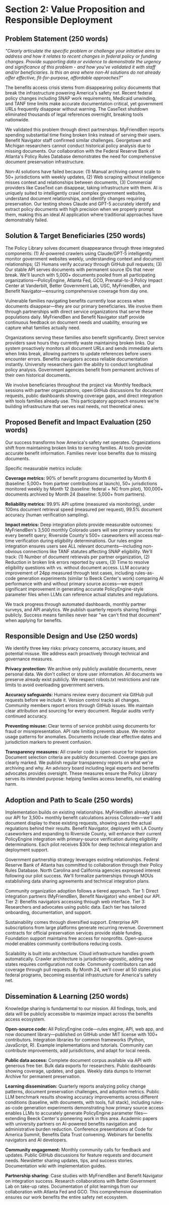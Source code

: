 # Section 2: Value Proposition and Responsible Deployment

## Problem Statement (250 words)
*"Clearly articulate the specific problem or challenge your initiative aims to address and how it relates to recent changes in federal policy or funding changes. Provide supporting data or evidence to demonstrate the urgency and significance of this problem - and how you've validated it with staff and/or beneficiaries. Is this an area where non-AI solutions do not already offer effective, fit-for-purpose, affordable approaches?"*

The benefits access crisis stems from disappearing policy documents that break the infrastructure powering America's safety net. Recent federal policy changes including SNAP work requirements, Medicaid unwinding, and TANF time limits make accurate documentation critical, yet government URLs frequently disappear without warning. The CaseText shutdown eliminated thousands of legal references overnight, breaking tools nationwide.

We validated this problem through direct partnerships. MyFriendBen reports spending substantial time fixing broken links instead of serving their users. Benefit Navigator staff confirmed similar challenges. Georgetown and Michigan researchers cannot conduct historical policy analysis due to missing documents. Our collaboration with the Federal Reserve Bank of Atlanta's Policy Rules Database demonstrates the need for comprehensive document preservation infrastructure.

Non-AI solutions have failed because: (1) Manual archiving cannot scale to 50+ jurisdictions with weekly updates, (2) Web scraping without intelligence misses context and relationships between documents, (3) Commercial providers like CaseText can disappear, taking infrastructure with them. AI is uniquely suited to intelligently crawl complex government websites, understand document relationships, and identify changes requiring preservation. Our testing shows Claude and GPT-5 accurately identify and extract policy documents with high precision when we properly prompt them, making this an ideal AI application where traditional approaches have demonstrably failed.

## Solution & Target Beneficiaries (250 words)

The Policy Library solves document disappearance through three integrated components: (1) AI-powered crawlers using Claude/GPT-5 intelligently monitor government websites weekly, understanding context and document relationships; (2) Humans verify accuracy through GitHub pull requests; (3) Our stable API serves documents with permanent source IDs that never break. We'll launch with 5,000+ documents pooled from all participating organizations—PolicyEngine, Atlanta Fed, GCO, Prenatal-to-3 Policy Impact Center at Vanderbilt, Better Government Lab, USC, MyFriendBen, and Benefit Navigator—ensuring comprehensive coverage from day one.

Vulnerable families navigating benefits currently lose access when documents disappear—they are our primary beneficiaries. We involve them through partnerships with direct service organizations that serve these populations daily. MyFriendBen and Benefit Navigator staff provide continuous feedback on document needs and usability, ensuring we capture what families actually need.

Organizations serving these families also benefit significantly. Direct service providers save hours they currently waste maintaining broken links. Our system proactively monitors all document URLs and sends immediate alerts when links break, allowing partners to update references before users encounter errors. Benefits navigators access reliable documentation instantly. University researchers gain the ability to conduct longitudinal policy analysis. Government agencies benefit from permanent archives of their own historical documents.

We involve beneficiaries throughout the project via: Monthly feedback sessions with partner organizations, open GitHub discussions for document requests, public dashboards showing coverage gaps, and direct integration with tools families already use. This participatory approach ensures we're building infrastructure that serves real needs, not theoretical ones.

## Proposed Benefit and Impact Evaluation (250 words)

Our success transforms how America's safety net operates. Organizations shift from maintaining broken links to serving families. AI tools provide accurate benefit information. Families never lose benefits due to missing documents.

Specific measurable metrics include:

**Coverage metrics:** 90% of benefit programs documented by Month 6 (baseline: 5,000+ from partner contributions at launch), 50+ jurisdictions monitored weekly by Month 12 (baseline: federal + NC from pilot), 100,000+ documents archived by Month 24 (baseline: 5,000+ from partners).

**Reliability metrics:** 99.9% API uptime (measured via monitoring), under 100ms document retrieval speed (measured per request), 99.5% document accuracy (human verification sampling).

**Impact metrics:** Deep integration pilots provide measurable outcomes: MyFriendBen's 3,500 monthly Colorado users will see primary sources for every benefit query; Riverside County's 500+ caseworkers will access real-time verification during eligibility determinations. Our rules engine integration ensures users see ALL relevant documents—including non-obvious connections like TANF statutes affecting SNAP eligibility. We'll track: (1) Number of document retrievals per partner organization, (2) Reduction in broken link errors reported by users, (3) Time to resolve eligibility questions with vs. without document access. LLM accuracy improvement of 24pp measured through test cases, including rules-as-code generation experiments (similar to Beeck Center's work) comparing AI performance with and without primary source access—we expect significant improvement in generating accurate PolicyEngine-style parameter files when LLMs can reference actual statutes and regulations.

We track progress through automated dashboards, monthly partner surveys, and API analytics. We publish quarterly reports sharing findings publicly. Success means families never hear "we can't find that document" when applying for benefits.

## Responsible Design and Use (250 words)

We identify three key risks: privacy concerns, accuracy issues, and potential misuse. We address each proactively through technical and governance measures.

**Privacy protection:** We archive only publicly available documents, never personal data. We don't collect or store user information. All documents we preserve already exist publicly. We respect robots.txt restrictions and rate limits to avoid overloading government servers.

**Accuracy safeguards:** Humans review every document via GitHub pull requests before we include it. Version control tracks all changes. Community members report errors through GitHub issues. We maintain clear attribution and sourcing for every document. Regular audits verify continued accuracy.

**Preventing misuse:** Clear terms of service prohibit using documents for fraud or misrepresentation. API rate limiting prevents abuse. We monitor usage patterns for anomalies. Documents include clear effective dates and jurisdiction markers to prevent confusion.

**Transparency measures:** All crawler code is open-source for inspection. Document selection criteria are publicly documented. Coverage gaps are clearly marked. We publish regular transparency reports on what we're archiving and why. An advisory board including legal experts and benefits advocates provides oversight. These measures ensure the Policy Library serves its intended purpose: helping families access benefits, not enabling harm.

## Adoption and Path to Scale (250 words)

Implementation builds on existing relationships. MyFriendBen already uses our API for 3,500+ monthly benefit calculations across Colorado—we'll add document display to these existing requests, showing users the actual regulations behind their results. Benefit Navigator, deployed with LA County caseworkers and expanding to Riverside County, will enhance their current PolicyEngine integration with primary-source verification during eligibility determinations. Each pilot receives $30k for deep technical integration and deployment support.

Government partnership strategy leverages existing relationships. Federal Reserve Bank of Atlanta has committed to collaboration through their Policy Rules Database. North Carolina and California agencies expressed interest following our pilot success. We'll formalize partnerships through MOUs establishing data sharing agreements and technical integration plans.

Community organization adoption follows a tiered approach. Tier 1: Direct integration partners (MyFriendBen, Benefit Navigator) who embed our API. Tier 2: Benefits navigators accessing through web interface. Tier 3: Researchers and advocates using public data. Each tier has tailored onboarding, documentation, and support.

Sustainability comes through diversified support. Enterprise API subscriptions from large platforms generate recurring revenue. Government contracts for official preservation services provide stable funding. Foundation support maintains free access for nonprofits. Open-source model enables community contributions reducing costs.

Scalability is built into architecture. Cloud infrastructure handles growth automatically. Crawler architecture is jurisdiction-agnostic, adding new states requires configuration not code. Community contributors can add coverage through pull requests. By Month 24, we'll cover all 50 states plus federal programs, becoming essential infrastructure for America's safety net.

## Dissemination & Learning (250 words)

Knowledge sharing is fundamental to our mission. All findings, tools, and data will be publicly accessible to maximize impact across the benefits access ecosystem.

**Open-source code:** All PolicyEngine code—rules engine, API, web app, and now document library—published on GitHub under MIT license with 100+ contributors. Integration libraries for common frameworks (Python, JavaScript, R). Example implementations and tutorials. Community can contribute improvements, add jurisdictions, and adapt for local needs.

**Public data access:** Complete document corpus available via API with generous free tier. Bulk data exports for researchers. Public dashboards showing coverage, updates, and gaps. Weekly data dumps to Internet Archive for permanent preservation.

**Learning dissemination:** Quarterly reports analyzing policy change patterns, document preservation challenges, and adoption metrics. Public LLM benchmark results showing accuracy improvements across different conditions (baseline, with documents, with tools, full stack), including rules-as-code generation experiments demonstrating how primary source access enables LLMs to accurately generate PolicyEngine parameter files—extending Beeck Center's pioneering work in this area. Academic papers with university partners on AI-powered benefits navigation and administrative burden reduction. Conference presentations at Code for America Summit, Benefits Data Trust convening. Webinars for benefits navigators and AI developers.

**Community engagement:** Monthly community calls for feedback and updates. Public GitHub discussions for feature requests and document needs. Newsletter sharing updates, tips, and success stories. Documentation wiki with implementation guides.

**Partnership sharing:** Case studies with MyFriendBen and Benefit Navigator on integration success. Research collaborations with Better Government Lab on take-up rates. Documentation of pilot learnings from our collaboration with Atlanta Fed and GCO. This comprehensive dissemination ensures our work benefits the entire safety net ecosystem.